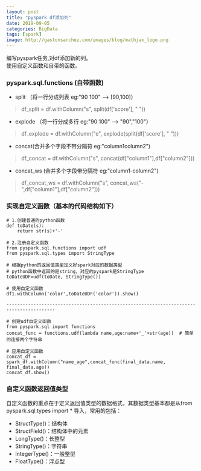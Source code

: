 ```yaml
---
layout: post
title: "pyspark df添加列"
date: 2019-09-05
categories: BigData
tags: [spark]
image: http://gastonsanchez.com/images/blog/mathjax_logo.png
---
```

编写pyspark任务,对df添加新的列。  
使用自定义函数和自带的函数。
<!-- more -->
### pyspark.sql.functions (自带函数)
* split （将一行分成列表 eg:"90 100" --> [90,100]）
> df_split = df.withColumn("s", split(df['score'], " "))
* explode （将一行分成多行 eg:"90 100" --> "90","100"）
> df_explode = df.withColumn("e", explode(split(df['score'], " ")))
* concat(合并多个字段不带分隔符 eg:"column1column2")
> df_concat = df.withColumn("s", concat(df["column1"],df["column2"]))
* concat_ws (合并多个字段带分隔符 eg:"column1-column2")
> df_concat_ws = df.withColumn("s", concat_ws("-",df["column1"],df["column2"]))


### 实现自定义函数（基本的代码结构如下）
    
    # 1.创建普通的python函数
    def toDate(s):
        return str(s)+'-'
    
    # 2.注册自定义函数
    from pyspark.sql.functions import udf
    from pyspark.sql.types import StringType
    
    # 根据python的返回值类型定义好spark对应的数据类型
    # python函数中返回的是string，对应的pyspark是StringType
    toDateUDF=udf(toDate, StringType())  
    
    # 使用自定义函数
    df1.withColumn('color',toDateUDF('color')).show()
    
    ----------------------------------------------------------------------------------------
    
    # 创建udf自定义函数
    from pyspark.sql import functions
    concat_func = functions.udf(lambda name,age:name+'_'+str(age))  # 简单的连接两个字符串
    
    # 应用自定义函数
    concat_df = spark_df.withColumn("name_age",concat_func(final_data.name, final_data.age))
    concat_df.show()
    

### 自定义函数返回值类型
自定义函数的重点在于定义返回值类型的数据格式，其数据类型基本都是从from pyspark.sql.types import * 导入，常用的包括： 
- StructType()：结构体 
- StructField()：结构体中的元素 
- LongType()：长整型 
- StringType()：字符串 
- IntegerType()：一般整型 
- FloatType()：浮点型


